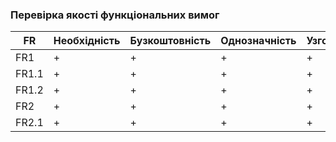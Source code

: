 ### Перевірка якості функціональних вимог

| FR | Необхідність | Бузкоштовність | Однозначність | Узгодженість | Завершеність | Атомарність | Здійсненість | Відстежуваність | Перевіряємість |
|----------|----------|----------|----------|----------|----------|----------|----------|----------|-----------|
| FR1 | +| + |+ | + | + | + | + | + |+ |
| FR1.1 | +| + |+ | + | + | + | + | + |+ |
|FR1.2 | +| + |+ | + | + | + | + | + |+ |
| FR2 | +| + |+ | + | + | + | + | + |+ |
| FR2.1 | +| + |+ | + | + | + | + | + |+ |
